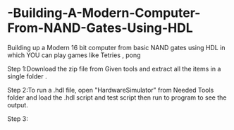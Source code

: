 # -Building-A-Modern-Computer-From-NAND-Gates-Using-HDL
Building up a Modern 16 bit computer from basic NAND gates using  HDL in which YOU can play games like Tetries , pong 

Step 1:Download the zip file from Given tools and extract all the items in a single folder .


Step 2:To run a .hdl file, open "HardwareSimulator" from Needed Tools folder and load the .hdl script and test script then run to program 
       to see the output.
       
Step 3:       
